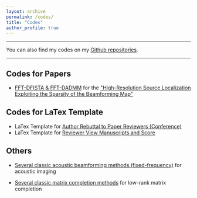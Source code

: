 ```yaml
---
layout: archive
permalink: /codes/
title: "Codes"
author_profile: true
---
```


***
You can also find my codes on my [Github repositories](https://github.com/HauLiang).

***

Codes for Papers
------
* [FFT-DFISTA & FFT-DADMM](https://github.com/HauLiang/FFT-DFISTA-and-FFT-DADMM) for the ["High-Resolution Source Localization Exploiting the Sparsity of the Beamforming Map"](https://www.sciencedirect.com/science/article/pii/S016516842100414X)

Codes for LaTex Template
------
* LaTex Template for [Author Rebuttal to Paper Reviewers (Conference)](https://github.com/HauLiang/Rebuttal-to-Reviewer)
* LaTex Template for [Reviewer View Manuscripts and Score](https://github.com/HauLiang/Review-Template)


Others
------
* [Several classic acoustic beamforming methods (fixed-frequency)](https://github.com/HauLiang/Acoustic-Beamforming-Methods) for acoustic imaging

* [Several classic matrix completion methods](https://github.com/HauLiang/Matrix-Completion-Methods) for low-rank matrix completion